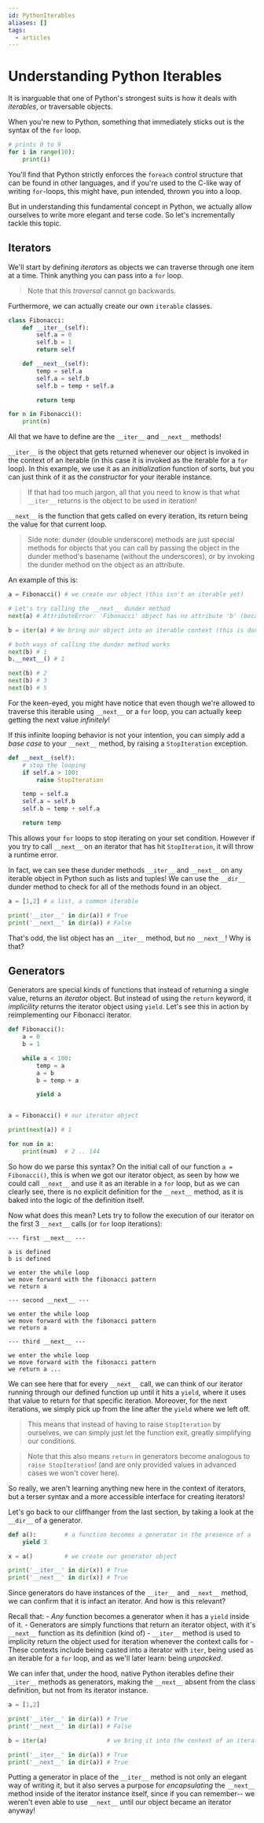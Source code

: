 ```yaml
---
id: PythonIterables
aliases: []
tags:
  - articles
---
```


# Understanding Python Iterables

It is inarguable that one of Python's strongest suits is how it deals with *iterables*, or traversable objects.

When you're new to Python, something that immediately sticks out is the syntax of the `for` loop.

```python
# prints 0 to 9
for i in range(10):
    print(i)
```

You'll find that Python strictly enforces the `foreach` control structure that can be found in other languages, and if you're used to the C-like way of writing `for`-loops, this might have, pun intended, thrown you into a loop.

But in understanding this fundamental concept in Python, we actually allow ourselves to write more elegant and terse code. So let's incrementally tackle this topic.

## Iterators

We'll start by defining *iterators* as objects we can traverse through one item at a time. Think anything you can pass into a `for` loop.

> Note that this *traversal* cannot go backwards.

Furthermore, we can actually create our own `iterable` classes.

```python
class Fibonacci:
    def __iter__(self):
        self.a = 0
        self.b = 1
        return self

    def __next__(self):
        temp = self.a
        self.a = self.b
        self.b = temp + self.a

        return temp

for n in Fibonacci():
    print(n)
```

All that we have to define are the `__iter__` and `__next__` methods!

`__iter__` is the object that gets returned whenever our object is invoked in the context of an iterable (in this case it is invoked as the iterable for a `for` loop). In this example, we use it as an *initialization* function of sorts, but you can just think of it as the *constructor* for your iterable instance.

> If that had too much jargon, all that you need to know is that what `__iter__` returns is the object to be used in iteration!

`__next__` is the function that gets called on every iteration, its return being the value for that current loop.

> Side note: dunder (double underscore) methods are just special methods for objects that you can call by passing the object in the dunder method's basename (without the underscores), or by invoking the dunder method on the object as an attribute.

An example of this is:

```python
a = Fibonacci() # we create our object (this isn't an iterable yet)

# Let's try calling the __next__ dunder method
next(a) # AttributeError: 'Fibonacci' object has no attribute 'b' (because iter hasn't been called)

b = iter(a) # We bring our object into an iterable context (this is done implicitly in for loops)

# both ways of calling the dunder method works
next(b) # 1
b.__next__() # 1

next(b) # 2
next(b) # 3
next(b) # 5
```

For the keen-eyed, you might have notice that even though we're allowed to traverse this iterable using `__next__` or a `for` loop, you can actually keep getting the next value *infinitely*!

If this infinite looping behavior is not your intention, you can simply add a *base case* to your `__next__` method, by raising a `StopIteration` exception.

```python
def __next__(self):
    # stop the looping 
    if self.a > 100:
        raise StopIteration

    temp = self.a
    self.a = self.b
    self.b = temp + self.a

    return temp
```

This allows your `for` loops to stop iterating on your set condition. However if you try to call `__next__` on an iterator that has hit `StopIteration`, it will throw a runtime error.

In fact, we can see these dunder methods `__iter__` and `__next__` on any iterable object in Python such as lists and tuples! We can use the `__dir__` dunder method to check for all of the methods found in an object.

```python
a = [1,2] # a list, a common iterable

print('__iter__' in dir(a)) # True
print('__next__' in dir(a)) # False
```

That's odd, the list object has an `__iter__` method, but no `__next__`! Why is that?

## Generators

Generators are special kinds of functions that instead of returning a single value, returns an *iterator* object. But instead of using the `return` keyword, it *implicility* returns the iterator object using `yield`. Let's see this in action by reimplementing our Fibonacci iterator.

```python
def Fibonacci():
    a = 0
    b = 1

    while a < 100:
        temp = a
        a = b
        b = temp + a

        yield a


a = Fibonacci() # our iterator object

print(next(a)) # 1

for num in a:
    print(num)  # 2 .. 144
```

So how do we parse this syntax? On the initial call of our function `a = Fibonacci()`, this is when we got our iterator object, as seen by how we could call `__next__` and use it as an iterable in a `for` loop, but as we can clearly see, there is no explicit definition for the `__next__` method, as it is baked into the logic of the definition itself.

Now what does this mean? Lets try to follow the execution of our iterator on the first 3 `__next__` calls (or `for` loop iterations):

```
--- first __next__ ---

a is defined
b is defined

we enter the while loop
we move forward with the fibonacci pattern
we return a

--- second __next__ ---

we enter the while loop
we move forward with the fibonacci pattern
we return a

--- third __next__ ---

we enter the while loop
we move forward with the fibonacci pattern
we return a ...
```

We can see here that for every `__next__` call, we can think of our iterator running through our defined function up until it hits a `yield`, where it uses that value to return for that specific iteration. Moreover, for the next iterations, we simply pick up from the line after the `yield` where we left off.

> This means that instead of having to raise `StopIteration` by ourselves, we can simply just let the function exit, greatly simplifying our conditions.

> Note that this also means `return` in generators become analogous to `raise StopIteration`! (and are only provided values in advanced cases we won't cover here).

So really, we aren't learning anything new here in the context of iterators, but a terser syntax and a more accessible interface for creating iterators!

Let's go back to our cliffhanger from the last section, by taking a look at the `__dir__` of a generator.

```python
def a():        # a function becomes a generator in the presence of a `yield` keyword
    yield 3

x = a()         # we create our generator object

print('__iter__' in dir(x)) # True
print('__next__' in dir(x)) # True
```

Since generators do have instances of the `__iter__` and `__next__` method, we can confirm that it is infact an iterator. And how is this relevant?

Recall that:
    - *Any* function becomes a generator when it has a `yield` inside of it.
    - Generators are simply functions that return an iterator object, with it's `__next__` function as its definition (kind of)
    - `__iter__` method is used to implicity return the object used for iteration whenever the context calls for 
        - These contexts include being casted into a iterator with `iter`, being used as an iterable for a `for` loop, and as we'll later learn: being *unpacked*.

We can infer that, under the hood, native Python iterables define their `__iter__` methods as generators, making the `__next__` absent from the class definition, but not from its iterator instance.

```python
a = [1,2]

print('__iter__' in dir(a)) # True
print('__next__' in dir(a)) # False

b = iter(a)                 # we bring it into the context of an iterator

print('__iter__' in dir(a)) # True
print('__next__' in dir(a)) # True
```

Putting a generator in place of the `__iter__` method is not only an elegant way of writing it, but it also serves a purpose for *encapsulating* the `__next__` method inside of the iterator instance itself, since if you can remember-- we weren't even able to use `__next__` until our object became an iterator anyway!
